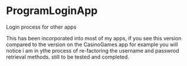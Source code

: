 # ProgramLoginApp
Login process for other apps

This has been incorporated into most of my apps,
if you see this version compared to the version on the CasinoGames app for example you will notice i am in ythe process of re-factoring the username and passwrod retrieval methods. still to be tested and completed.
